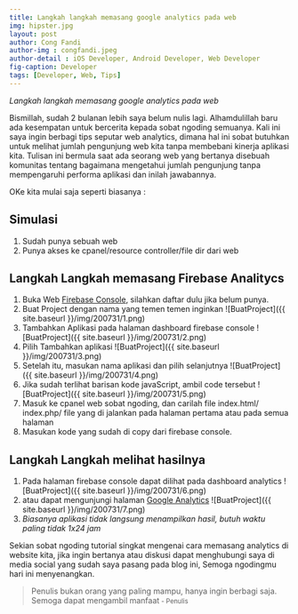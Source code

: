 ```yaml
---
title: Langkah langkah memasang google analytics pada web
img: hipster.jpg
layout: post
author: Cong Fandi
author-img : congfandi.jpeg
author-detail : iOS Developer, Android Developer, Web Developer
fig-caption: Developer
tags: [Developer, Web, Tips]
---
```


*Langkah langkah memasang google analytics pada web*

Bismillah, sudah 2 bulanan lebih saya belum nulis lagi. Alhamdulillah baru ada kesempatan untuk bercerita kepada sobat ngoding semuanya. Kali ini saya ingin berbagi tips seputar web analytics, dimana hal ini sobat butuhkan untuk melihat jumlah pengunjung web kita tanpa membebani kinerja aplikasi kita. Tulisan ini bermula saat ada seorang web yang bertanya disebuah komunitas tentang bagaimana mengetahui jumlah pengunjung tanpa mempengaruhi performa aplikasi dan inilah jawabannya.
<!--more-->

OKe kita mulai saja seperti biasanya :

## Simulasi ##

1. Sudah punya sebuah web
2. Punya akses ke cpanel/resource controller/file dir dari web


## Langkah Langkah memasang Firebase Analitycs ##

1. Buka Web [Firebase Console](https://console.firebase.google.com/), silahkan daftar dulu jika belum punya.
2. Buat Project dengan nama yang temen temen inginkan
    ![BuatProject]({{ site.baseurl }}/img/200731/1.png)
3. Tambahkan Aplikasi pada halaman dashboard firebase console
    ![BuatProject]({{ site.baseurl }}/img/200731/2.png)
4. Pilih Tambahkan aplikasi
    ![BuatProject]({{ site.baseurl }}/img/200731/3.png)
5. Setelah itu, masukan nama aplikasi dan pilih selanjutnya
    ![BuatProject]({{ site.baseurl }}/img/200731/4.png)
6. Jika sudah terlihat barisan kode javaScript, ambil code tersebut
    ![BuatProject]({{ site.baseurl }}/img/200731/5.png)
7. Masuk ke cpanel web sobat ngoding, dan carilah file index.html/
index.php/ file yang di jalankan pada halaman pertama atau pada semua halaman
8. Masukan kode yang sudah di copy dari firebase console.


## Langkah Langkah melihat hasilnya ##

1. Pada halaman firebase console dapat dilihat pada dashboard analytics
    ![BuatProject]({{ site.baseurl }}/img/200731/6.png)
2. atau dapat mengunjungi halaman [Google Analytics](https://analytics.google.com/analytics/web/)
     ![BuatProject]({{ site.baseurl }}/img/200731/7.png)
3. *Biasanya aplikasi tidak langsung menampilkan hasil, butuh waktu paling tidak 1x24 jam*


Sekian sobat ngoding tutorial singkat mengenai cara memasang analytics di website kita, jika ingin bertanya atau diskusi dapat menghubungi saya di media social yang sudah saya pasang pada blog ini, Semoga ngodingmu hari ini menyenangkan.


>Penulis bukan orang yang paling mampu, hanya ingin berbagi saja. Semoga dapat mengambil manfaat<small> - Penulis</small>

